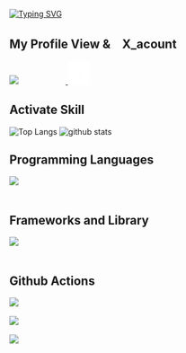 [![Typing SVG](https://readme-typing-svg.demolab.com?font=Fira+Sanss&weight=600&size=26&pause=1000&color=1FE66BE8&center=true&width=500&lines=Welcome+to+My+github+Repository)](https://git.io/typing-svg)

## My Profile View &　X_acount
  ![](https://komarev.com/ghpvc/?username=your-github-J-saka0812)　　　　　　<a href="https://x.com/@JS_chartier">
  <img src="https://github.com/J-saka0812/J-saka0812/blob/main/x-social-media-white-round-icon.png?raw=true" alt="X" width="40" />
</a>

## Activate Skill
<div align="left"> 
  <img alt="Top Langs" height="170px" src="https://github-readme-stats.vercel.app/api?username=J-saka0812&theme=vue-dark&layout=compact" />
  <img alt="github stats" height="170px" src="https://github-readme-stats.vercel.app/api/top-langs/?username=J-saka0812&theme=vue-dark&layout=compact" />
</div>

## Programming Languages

<img src="https://skillicons.dev/icons?i=html,css,js,java" /> <br /><br />

## Frameworks and Library

<img src="https://skillicons.dev/icons?i=react,nodejs" /> <br /><br />


## Github Actions
![](http://github-profile-summary-cards.vercel.app/api/cards/profile-details?username=J-saka0812&theme=blueberry)


![](http://github-profile-summary-cards.vercel.app/api/cards/stats?username=J-saka0812&theme=blueberry)

![](http://github-profile-summary-cards.vercel.app/api/cards/productive-time?username=J-saka0812&theme=blueberry&utcOffset=8)
